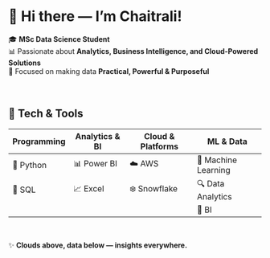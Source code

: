 # 👋 Hi there — I’m Chaitrali!

🎓 **MSc Data Science Student**  
📊 Passionate about **Analytics, Business Intelligence, and Cloud-Powered Solutions**  
🎯 Focused on making data **Practical, Powerful & Purposeful**  
<br>
<br>

## 🔧 Tech & Tools

| Programming | Analytics & BI | Cloud & Platforms | ML & Data |
|------------|----------------|-----------------|-----------|
| 🐍 Python | 📊 Power BI | ☁️ AWS | 🤖 Machine Learning |
| 🐘 SQL | 📈 Excel | ❄️ Snowflake | 🔍 Data Analytics |
|  |  |  | 🧠 BI |

<br>

✨ **Clouds above, data below — insights everywhere.**
